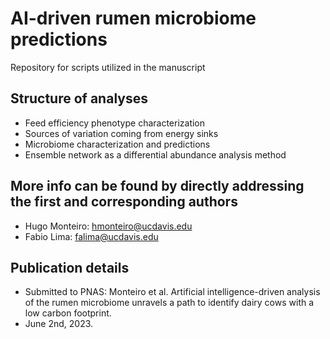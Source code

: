 # AI-driven rumen microbiome predictions
Repository for scripts utilized in the manuscript

## Structure of analyses

- Feed efficiency phenotype characterization
- Sources of variation coming from energy sinks
- Microbiome characterization and predictions
- Ensemble network as a differential abundance analysis method

## More info can be found by directly addressing the first and corresponding authors

- Hugo Monteiro: hmonteiro@ucdavis.edu
- Fabio Lima: falima@ucdavis.edu

## Publication details

- Submitted to PNAS: Monteiro et al. Artificial intelligence-driven analysis of the rumen microbiome unravels a path to identify dairy cows with a low carbon footprint.
- June 2nd, 2023.
